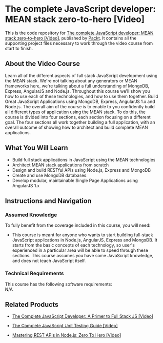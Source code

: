 # The complete JavaScript developer: MEAN stack zero-to-hero [Video]
This is the code repository for [The complete JavaScript developer: MEAN stack zero-to-hero [Video]](https://www.packtpub.com/web-development/complete-javascript-developer-mean-stack-zero-hero-video), published by [Packt](https://www.packtpub.com/?utm_source=github). It contains all the supporting project files necessary to work through the video course from start to finish.
## About the Video Course
Learn all of the different aspects of full stack JavaScript development using the MEAN stack. We're not talking about any generators or MEAN frameworks here, we're talking about a full understanding of MongoDB, Express, AngularJS and Node.js. Throughout this course we'll show you how to use each of these technologies, and how to use them together. Build Great JavaScript Applications using MongoDB, Express, AngularJS 1.x and Node.js. The overall aim of the course is to enable to you confidently build all different types of application using the MEAN stack. To do this, the course is divided into four sections, each section focusing on a different goal. The four sections all work together building a full application, with an overall outcome of showing how to architect and build complete MEAN applications.

<H2>What You Will Learn</H2>
<DIV class=book-info-will-learn-text>
<UL>
<LI> Build full stack applications in JavaScript using the MEAN technologies</LI>
<LI> Architect MEAN stack applications from scratch</LI>
<LI> Design and build RESTful APIs using Node.js, Express and MongoDB</LI>
<LI> Create and use MongoDB databases</LI>
<LI> Develop modular, maintainable Single Page Applications using AngularJS 1.x
</LI></UL></DIV>

## Instructions and Navigation
### Assumed Knowledge
To fully benefit from the coverage included in this course, you will need:<br/>
<DIV class=book-info-will-learn-text>
  <UL>
<LI> This course is meant for anyone who wants to start building full-stack JavaScript applications in Node.js, AngularJS, Express and MongoDB. It starts from the basic concepts of each technology, so user's experienced in a particular area will be able to speed through these sections. This course assumes you have some JavaScript knowledge, and does not teach JavaScript itself.</LI></UL>
<DIV>

### Technical Requirements
This course has the following software requirements:<br/>
N/A

## Related Products
* [The Complete JavaScript Developer: A Primer to Full Stack JS [Video]](https://www.packtpub.com/application-development/complete-javascript-developer-primer-full-stack-js-video)

* [The Complete JavaScript Unit Testing Guide [Video]]( https://www.packtpub.com/application-development/complete-javascript-unit-testing-guide-video)

* [Mastering REST APIs in Node.js: Zero To Hero [Video]]( https://www.packtpub.com/application-development/mastering-rest-apis-nodejs-zero-hero-video)
